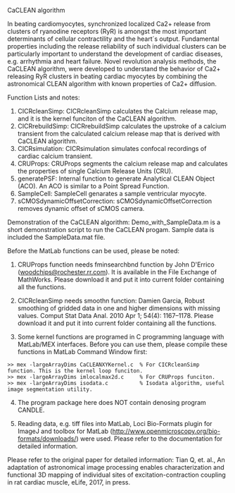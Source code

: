 CaCLEAN algorithm

In beating cardiomyocytes, synchronized localized Ca2+ release from clusters of ryanodine receptors (RyR) is amongst the most important determinants of cellular contractility and the heart´s output. Fundamental properties including the release reliability of such individual clusters can be particularly important to understand the development of cardiac diseases, e.g. arrhythmia and heart failure. Novel revolution analysis methods, the CaCLEAN algorithm, were developed to understand the behavior of Ca2+ releasing RyR clusters in beating cardiac myocytes by combining the astronomical CLEAN algorithm with known properties of Ca2+ diffusion. 

Function Lists and notes:
  1. CICRcleanSimp: CICRcleanSimp calculates the Calcium release map, and it is the kernel funciton of the CaCLEAN algorithm.
  2. CICRrebuildSimp: CICRrebuildSimp calculates the upstroke of a calcium transient from the calculated calcium release map that is derived with CaCLEAN algorithm.
  3. CICRsimulation: CICRsimulation simulates confocal recordings of cardiac calcium transient.
  4. CRUProps: CRUProps segments the calcium release map and calculates the properties of single Calcium Release Units (CRU).
  5. generatePSF: Internal function to generate Analytical CLEAN Object (ACO). An ACO is similar to a Point Spread Function.
  6. SampleCell: SampleCell genarates a sample ventricular myocyte.
  7. sCMOSdynamicOffsetCorrection: sCMOSdynamicOffsetCorrection removes dynamic offset of sCMOS camera.
  
Demonstration of the CaCLEAN algorithm:
  Demo_with_SampleData.m is a short demonstration script to run the CaCLEAN progam. Sample data is included the SampleData.mat file.

Before the MatLab functions can be used, please be noted:

  1. CRUProps function needs fminsearchbnd function by John D'Errico (woodchips@rochester.rr.com). It is available in the File Exchange of MathWorks. Please download it and put it into current folder containing all the functions.
  
  2. CICRcleanSimp needs smoothn function: Damien Garcia, Robust smoothing of gridded data in one and higher dimensions with missing values. Comput Stat Data Anal. 2010 Apr 1; 54(4): 1167–1178. Please download it and put it into current folder containing all the functions.
  
  3. Some kernel functions are programed in C programming language with MatLab/MEX interfaces. Before you can use them, please compile these functions in MatLab Command Window first:
  
	>> mex -largeArrayDims CaCLEANXYKernel.c  % For CICRcleanSimp function. This is the kernel loop funciton.
	>> mex -largeArrayDims imlocalmax2d.c     % For CRUProps funciton.
	>> mex -largeArrayDims isodata.c          % Isodata algorithm, useful image segmentation utility.
	
  4. The program package here does NOT contain denosing program CANDLE.
  
  5. Reading data, e.g. tiff files into MatLab, Loci Bio-Formats plugin for ImageJ and toolbox for MatLab (http://www.openmicroscopy.org/bio-formats/downloads/) were used. Please refer to the documentation for detailed information.

Please refer to the original paper for detailed information:
Tian Q, et. al., An adaptation of astronomical image processing enables characterization and functional 3D mapping of individual sites of excitation-contraction coupling in rat cardiac muscle, eLife, 2017, in press.


